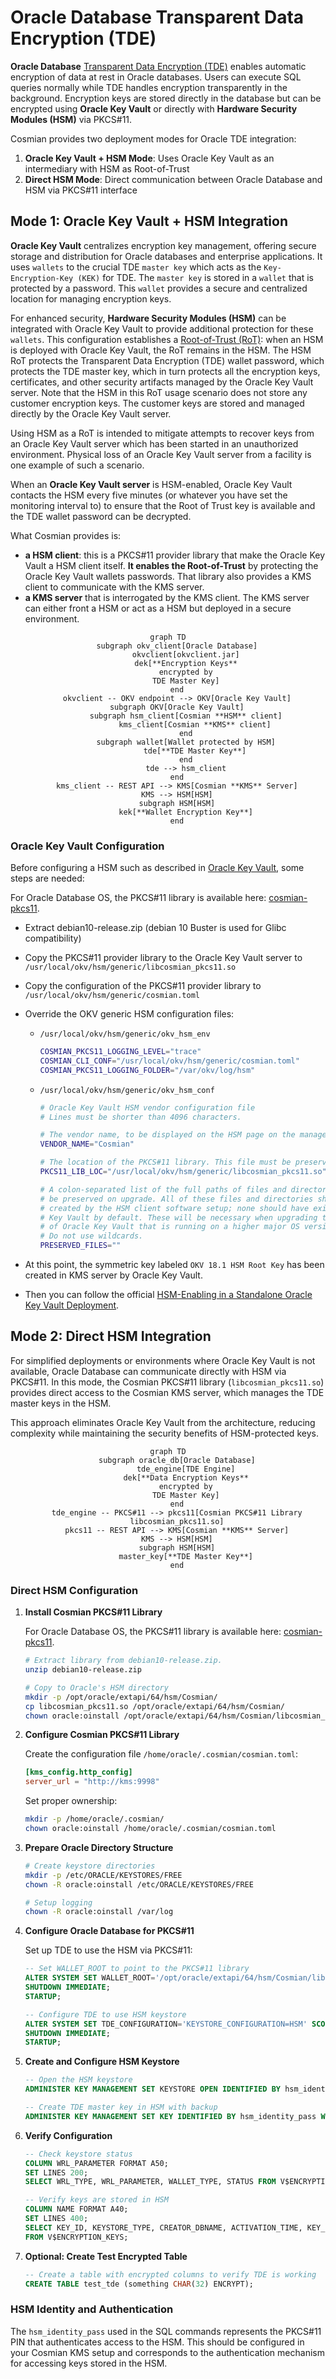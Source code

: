 # Oracle Database Transparent Data Encryption (TDE)

**Oracle Database** [Transparent Data Encryption (TDE)](https://docs.oracle.com/en/database/oracle/oracle-database/23/dbtde/introduction-to-transparent-data-encryption.html) enables automatic encryption of data at rest in Oracle databases. Users can execute SQL queries normally while TDE handles encryption transparently in the background. Encryption keys are stored directly in the database but can be encrypted using **Oracle Key Vault** or directly with **Hardware Security Modules (HSM)** via PKCS#11.

Cosmian provides two deployment modes for Oracle TDE integration:

1. **Oracle Key Vault + HSM Mode**: Uses Oracle Key Vault as an intermediary with HSM as Root-of-Trust
2. **Direct HSM Mode**: Direct communication between Oracle Database and HSM via PKCS#11 interface

## Mode 1: Oracle Key Vault + HSM Integration

**Oracle Key Vault** centralizes encryption key management, offering secure storage and distribution for Oracle databases and enterprise applications. It uses `wallets` to the crucial TDE `master key` which acts as the `Key-Encryption-Key (KEK)` for TDE. The `master key` is stored in a `wallet` that is protected by a password. This `wallet` provides a secure and centralized location for managing encryption keys.

For enhanced security, **Hardware Security Modules (HSM)** can be integrated with Oracle Key Vault to provide additional protection for these `wallets`. This configuration establishes a [Root-of-Trust (RoT)](https://docs.oracle.com/en/database/oracle/key-vault/18.5/okvhm/getting-started-hsm.html#GUID-DADA7E20-82E2-40C9-A63A-4A159EBD5F09): when an HSM is deployed with Oracle Key Vault, the RoT remains in the HSM. The HSM RoT protects the Transparent Data Encryption (TDE) wallet password, which protects the TDE master key, which in turn protects all the encryption keys, certificates, and other security artifacts managed by the Oracle Key Vault server. Note that the HSM in this RoT usage scenario does not store any customer encryption keys. The customer keys are stored and managed directly by the Oracle Key Vault server.

Using HSM as a RoT is intended to mitigate attempts to recover keys from an Oracle Key Vault server which has been started in an unauthorized environment.
Physical loss of an Oracle Key Vault server from a facility is one example of such a scenario.

When an **Oracle Key Vault server** is HSM-enabled, Oracle Key Vault contacts the HSM every five minutes (or whatever you have set the monitoring interval to) to ensure that the Root of Trust key is available and the TDE wallet password can be decrypted.

What Cosmian provides is:

- **a HSM client**: this is a PKCS#11 provider library that make the Oracle Key Vault a HSM client itself. **It enables the Root-of-Trust** by protecting the Oracle Key Vault wallets passwords. That library also provides a KMS client to communicate with the KMS server.
- **a KMS server** that is interrogated by the KMS client. The KMS server can either front a HSM or act as a HSM but deployed in a secure environment.

<div align="center">

```mermaid
graph TD
    subgraph okv_client[Oracle Database]
        okvclient[okvclient.jar]
        dek[**Encryption Keys**
        encrypted by
        TDE Master Key]
    end
    okvclient -- OKV endpoint --> OKV[Oracle Key Vault]
    subgraph OKV[Oracle Key Vault]
        subgraph hsm_client[Cosmian **HSM** client]
            kms_client[Cosmian **KMS** client]
        end
        subgraph wallet[Wallet protected by HSM]
            tde[**TDE Master Key**]
        end
        tde --> hsm_client
    end
    kms_client -- REST API --> KMS[Cosmian **KMS** Server]
    KMS --> HSM[HSM]
    subgraph HSM[HSM]
        kek[**Wallet Encryption Key**]
    end
```

</div>

### Oracle Key Vault Configuration

Before configuring a HSM such as described in [Oracle Key Vault](https://docs.oracle.com/en/database/oracle/key-vault/21.10/okvhm/index.html), some steps are needed:

For Oracle Database OS, the PKCS#11 library is available here: [cosmian-pkcs11](https://package.cosmian.com/cli/1.5.1/debian10-release.zip).

- Extract debian10-release.zip (debian 10 Buster is used for Glibc compatibility)
- Copy the PKCS#11 provider library to the Oracle Key Vault server to `/usr/local/okv/hsm/generic/libcosmian_pkcs11.so`
- Copy the configuration of the PKCS#11 provider library to `/usr/local/okv/hsm/generic/cosmian.toml`
- Override the OKV generic HSM configuration files:

  - `/usr/local/okv/hsm/generic/okv_hsm_env`

    ```bash
    COSMIAN_PKCS11_LOGGING_LEVEL="trace"
    COSMIAN_CLI_CONF="/usr/local/okv/hsm/generic/cosmian.toml"
    COSMIAN_PKCS11_LOGGING_FOLDER="/var/okv/log/hsm"
    ```

  - `/usr/local/okv/hsm/generic/okv_hsm_conf`

    ```bash
    # Oracle Key Vault HSM vendor configuration file
    # Lines must be shorter than 4096 characters.

    # The vendor name, to be displayed on the HSM page on the management console.
    VENDOR_NAME="Cosmian"

    # The location of the PKCS#11 library. This file must be preserved on upgrade.
    PKCS11_LIB_LOC="/usr/local/okv/hsm/generic/libcosmian_pkcs11.so"

    # A colon-separated list of the full paths of files and directories that must
    # be preserved on upgrade. All of these files and directories should have been
    # created by the HSM client software setup; none should have existed on Oracle
    # Key Vault by default. These will be necessary when upgrading to a version
    # of Oracle Key Vault that is running on a higher major OS version.
    # Do not use wildcards.
    PRESERVED_FILES=""
    ```

- At this point, the symmetric key labeled `OKV 18.1 HSM Root Key` has been created in KMS server by Oracle Key Vault.
- Then you can follow the official [HSM-Enabling in a Standalone Oracle Key Vault Deployment](https://docs.oracle.com/en/database/oracle/key-vault/21.10/okvhm/configuring-hsm-oracle-key-vault1.html#GUID-5645696A-3F19-4CF9-AE79-105569529182).

## Mode 2: Direct HSM Integration

For simplified deployments or environments where Oracle Key Vault is not available, Oracle Database can communicate directly with HSM via PKCS#11. In this mode, the Cosmian PKCS#11 library (`libcosmian_pkcs11.so`) provides direct access to the Cosmian KMS server, which manages the TDE master keys in the HSM.

This approach eliminates Oracle Key Vault from the architecture, reducing complexity while maintaining the security benefits of HSM-protected keys.

<div align="center">

```mermaid
graph TD
    subgraph oracle_db[Oracle Database]
        tde_engine[TDE Engine]
        dek[**Data Encryption Keys**
        encrypted by
        TDE Master Key]
    end
    tde_engine -- PKCS#11 --> pkcs11[Cosmian PKCS#11 Library
    libcosmian_pkcs11.so]
    pkcs11 -- REST API --> KMS[Cosmian **KMS** Server]
    KMS --> HSM[HSM]
    subgraph HSM[HSM]
        master_key[**TDE Master Key**]
    end
```

</div>

### Direct HSM Configuration

1. **Install Cosmian PKCS#11 Library**

   For Oracle Database OS, the PKCS#11 library is available here: [cosmian-pkcs11](https://package.cosmian.com/cli/1.5.1/debian10-release.zip).

   ```bash
   # Extract library from debian10-release.zip.
   unzip debian10-release.zip

   # Copy to Oracle's HSM directory
   mkdir -p /opt/oracle/extapi/64/hsm/Cosmian/
   cp libcosmian_pkcs11.so /opt/oracle/extapi/64/hsm/Cosmian/
   chown oracle:oinstall /opt/oracle/extapi/64/hsm/Cosmian/libcosmian_pkcs11.so
   ```

2. **Configure Cosmian PKCS#11 Library**

   Create the configuration file `/home/oracle/.cosmian/cosmian.toml`:

   ```toml
   [kms_config.http_config]
   server_url = "http://kms:9998"
   ```

   Set proper ownership:

   ```bash
   mkdir -p /home/oracle/.cosmian/
   chown oracle:oinstall /home/oracle/.cosmian/cosmian.toml
   ```

3. **Prepare Oracle Directory Structure**

   ```bash
   # Create keystore directories
   mkdir -p /etc/ORACLE/KEYSTORES/FREE
   chown -R oracle:oinstall /etc/ORACLE/KEYSTORES/FREE

   # Setup logging
   chown -R oracle:oinstall /var/log
   ```

4. **Configure Oracle Database for PKCS#11**

   Set up TDE to use the HSM via PKCS#11:

   ```sql
   -- Set WALLET_ROOT to point to the PKCS#11 library
   ALTER SYSTEM SET WALLET_ROOT='/opt/oracle/extapi/64/hsm/Cosmian/libcosmian_pkcs11.so' SCOPE=SPFILE;
   SHUTDOWN IMMEDIATE;
   STARTUP;

   -- Configure TDE to use HSM keystore
   ALTER SYSTEM SET TDE_CONFIGURATION='KEYSTORE_CONFIGURATION=HSM' SCOPE=BOTH SID='*';
   SHUTDOWN IMMEDIATE;
   STARTUP;
   ```

5. **Create and Configure HSM Keystore**

   ```sql
   -- Open the HSM keystore
   ADMINISTER KEY MANAGEMENT SET KEYSTORE OPEN IDENTIFIED BY hsm_identity_pass;

   -- Create TDE master key in HSM with backup
   ADMINISTER KEY MANAGEMENT SET KEY IDENTIFIED BY hsm_identity_pass WITH BACKUP;
   ```

6. **Verify Configuration**

   ```sql
   -- Check keystore status
   COLUMN WRL_PARAMETER FORMAT A50;
   SET LINES 200;
   SELECT WRL_TYPE, WRL_PARAMETER, WALLET_TYPE, STATUS FROM V$ENCRYPTION_WALLET;

   -- Verify keys are stored in HSM
   COLUMN NAME FORMAT A40;
   SET LINES 400;
   SELECT KEY_ID, KEYSTORE_TYPE, CREATOR_DBNAME, ACTIVATION_TIME, KEY_USE, ORIGIN
   FROM V$ENCRYPTION_KEYS;
   ```

7. **Optional: Create Test Encrypted Table**

   ```sql
   -- Create a table with encrypted columns to verify TDE is working
   CREATE TABLE test_tde (something CHAR(32) ENCRYPT);
   ```

### HSM Identity and Authentication

The `hsm_identity_pass` used in the SQL commands represents the PKCS#11 PIN that authenticates access to the HSM. This should be configured in your Cosmian KMS setup and corresponds to the authentication mechanism for accessing keys stored in the HSM.
